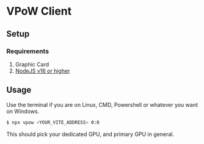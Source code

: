 # VPoW Client

## Setup
### Requirements
1. Graphic Card
2. [NodeJS v16 or higher](https://nodejs.org)

## Usage
Use the terminal if you are on Linux, CMD, Powershell or whatever you want on Windows.
```bash
$ npx vpow <YOUR_VITE_ADDRESS> 0:0
```
This should pick your dedicated GPU, and primary GPU in general.